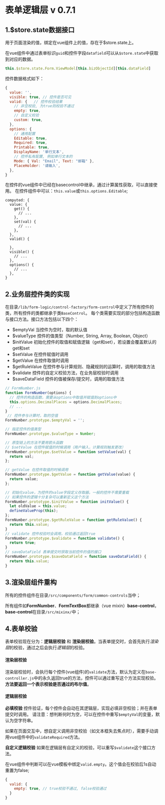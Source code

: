 # 表单逻辑层 v 0.7.1

## 1.$store.state数据接口
用于页面渲染的值，绑定在vue组件上的值，存在于$store.state上。

在vue组件中通过表单标识`guid`和控件字段`datafield`可以从`$store.state`中获取到对应的数据。
``` js
this.$store.state.Form.ViewModel[this.bizObjectId][this.dataField]
```
控件数据格式如下：
``` js
{
  value: '',
  visible: true, // 控件是否可见
  valid: {   // 控件校验结果
    // 非空校验, 为true则校验不通过
    empty: true,
    // 自定义校验
    custom: true,
  },
  options: {
    // 通用配置
    Editable: true,
    Required: true,
    Printable: true,
    DisplayName: '单行文本',
    // 控件私有配置, 例如单行文本的
    Mode: { Val: "Email", Text: "邮箱" },
    PlaceHolder: '请输入',
  },
}
```
在控件的vue组件中已经在basecontrol中继承，通过计算属性获取，可以直接使用。
在控件组件中可以：`this.value`或`this.options.Editable`;
```
computed: {
  value: {
    get() {
      // ...
    },
    set(val) {
      // ...
    },
  },
  valid() {

  },
  visible() {
    // ...
  },
  options() {
    // ...
  },
}
```

## 2.业务层控件类的实现
在目录`/lib/form-logic/control-factory/form-control`中定义了所有控件的类，所有控件的类都继承于类`BaseControl`。
每个类需要实现的部分包括构造函数与接口方法。接口方法包括以下四个：
* $emptyVal        当控件为空时，取的默认值
* $valueType       控件的值类型（Number, String, Array, Boolean, Object）
* $initValue       初始化控件的取值和赋值逻辑（get和set），若设置会覆盖默认的get和set
* $setValue        在控件赋值时调用
* $getValue        在控件取值时调用
* $getRuleValue    在控件参与计算规则、隐藏规则的运算时，调用的取值方法
* $validate        控件的自定义校验方法，在业务层校验时调用
* $saveDataField   控件的值被保存/提交时，调用的取值方法
``` js
// FormNumber.js
function FormNumber(options) {
  // 控件的构造函数，需要从options中取值并赋值到options中
  this.options.DecimalPlaces = options.DecimalPlaces;
  // ...
}
 // 控件参与计算时，取的空值
FormNumber.prototype.$emptyVal = '';

// 指定控件的值类型
FormNumber.prototype.$valueType = Number;

// 原型链上的方法不要用箭头函数
// $setValue 在控件赋值的时候调用（用户输入，计算规则触发更改）
FormNumber.prototype.$setValue = function setValue(val) {
  return val;
};

// getValue 在控件取值的时候调用
FormNumber.prototype.$getValue = function getValue(value) {
  return value;
};

// 初始化value，为控件的value字段定义存取器。一般的控件不需要重载
// 如果控件的逻辑十分复杂可以重新定义这个方法
FormNumber.prototype.$initValue = function initValue() {
  let oldValue = this.value;
  defineValueProp(this);
};
FormNumber.prototype.$getRuleValue = function getRuleValue() {
  return this.value;
}
// validate 控件校验时会调用，校验通过返回true
FormNumber.prototype.$validate = function validate() {
  return true;
}
// saveDataField 表单提交时获取当前控件的值的接口
FormNumber.prototype.$saveDataField = function saveDataField() {
  return this.value;
}
```
## 3.渲染层组件重构
所有的控件组件在目录`/src/components/form/common-controls`当中；

所有组件如**FormNumber**、**FormTextBox**都继承（vue mixin）**base-control**，**base-control**在目录`/src/mixinx/`中；


## 4.表单校验
表单校验现在分为：**逻辑层校验** 和 **渲染层校验**。当表单提交时，会首先执行*渲染层*的校验，通过之后会执行*逻辑层*的校验。


#### 渲染层校验
渲染层校验时，会执行每个控件(vue组件)的`validate`方法，默认为定义在`base-controller.js`中的永久返回true的方法，控件可以通过重写这个方法实现校验。**方法要返回一个表示校验是否通过的布尔值**。

#### 逻辑层校验
**必填校验**  控件验证，每个控件会自动在其逻辑层，实现必填非空校验；并在表单提交时调用。
请注意：想判断何时为空，可以在控件中重写`$emptyVal`的变量，默认为空字符串。

如果在页面交互中，想自定义调用非空校验（如文本框失去焦点时），需要手动调用vue组件中的`validateRequired`方法。

**自定义逻辑校验**  如果在逻辑层有自定义的校验，可以重写`$validate`这个接口方法。

在vue组件中判断可以在vue模板中绑定`valid.empty`。这个值会在校验后1s自动重置为false;
``` js
{
  valid: {
    empty: true, // true校验不通过, false校验通过
  }
}
```



